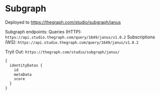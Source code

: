 # Subgraph

Deployed to https://thegraph.com/studio/subgraph/janus

Subgraph endpoints:
Queries (HTTP):     `https://api.studio.thegraph.com/query/1649/janus/v1.0.2`
Subscriptions (WS): `https://api.studio.thegraph.com/query/1649/janus/v1.0.2`

Tryit Out: `https://thegraph.com/studio/subgraph/janus/`

```graphql
{
  identityDatas {
    id
    metaData
    score
  }
}
```
